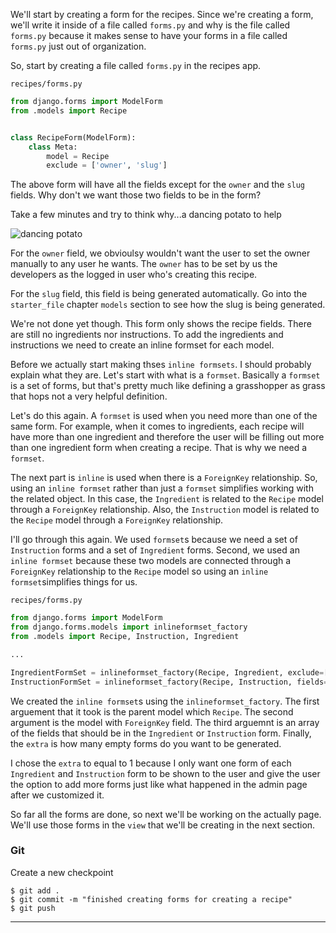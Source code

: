 We'll start by creating a form for the recipes. Since we're creating a form, we'll write it inside of a file called `forms.py` and why is the file called `forms.py` because it makes sense to have your forms in a file called `forms.py` just out of organization.


So, start by creating a file called `forms.py` in the recipes app.


`recipes/forms.py`
```python
from django.forms import ModelForm
from .models import Recipe


class RecipeForm(ModelForm):
	class Meta:
		model = Recipe
		exclude = ['owner', 'slug']

```

The above form will have all the fields except for the `owner` and the `slug` fields. Why don't we want those two fields to be in the form?

Take a few minutes and try to think why...a dancing potato to help

![dancing potato](https://media1.tenor.com/images/61497871ab091f01703a3f1a624fb3c4/tenor.gif?itemid=11684043)


For the `owner` field, we obvioulsy wouldn't want the user to set the owner manually to any user he wants. The `owner` has to be set by us the developers as the logged in user who's creating this recipe.

For the `slug` field, this field is being generated automatically. Go into the `starter_file` chapter `models` section to see how the slug is being generated.


We're not done yet though. This form only shows the recipe fields. There are still no ingredients nor instructions. To add the ingredients and instructions we need to create an inline formset for each model. 

Before we actually start making thses `inline formsets`. I should probably explain what they are. Let's start with what is a `formset`. Basically a `formset` is a set of forms, but that's pretty much like defining a grasshopper as grass that hops not a very helpful definition.


Let's do this again. A `formset` is used when you need more than one of the same form. For example, when it comes to ingredients, each recipe will have more than one ingredient and therefore the user will be filling out more than one ingredient form when creating a recipe. That is why we need a `formset`.

The next part is `inline` is used when there is a `ForeignKey` relationship. So, using an `inline formset` rather than just a `formset` simplifies working with the related object. In this case, the `Ingredient` is related to the `Recipe` model through a `ForeignKey` relationship. Also, the `Instruction` model is related to the `Recipe` model through a `ForeignKey` relationship. 

I'll go through this again. We used `formset`s because we need a set of `Instruction` forms and a set of `Ingredient` forms. Second, we used an `inline formset` because these two models are connected through a `ForeignKey` relationship to the `Recipe` model so using an `inline formset`simplifies things for us.


`recipes/forms.py`
```python
from django.forms import ModelForm
from django.forms.models import inlineformset_factory
from .models import Recipe, Instruction, Ingredient

...

IngredientFormSet = inlineformset_factory(Recipe, Ingredient, exclude=['recipe'], extra=1)
InstructionFormSet = inlineformset_factory(Recipe, Instruction, fields=['description'], extra=1)
```

We created the `inline formset`s using the `inlineformset_factory`. The first arguement that it took is the parent model which `Recipe`. The second argument is the model with `ForeignKey` field. The third arguemnt is an array of the fields that should be in the `Ingredient` or `Instruction` form. Finally, the `extra` is how many empty forms do you want to be generated.

I chose the `extra` to equal to 1 because I only want one form of each `Ingredient` and `Instruction` form to be shown to the user and give the user the option to add more forms just like what happened in the admin page after we customized it.

So far all the forms are done, so next we'll be working on the actually page. We'll use those forms in the `view` that we'll be creating in the next section.


### Git

Create a new checkpoint

```shell
$ git add .
$ git commit -m "finished creating forms for creating a recipe"
$ git push
```
___

